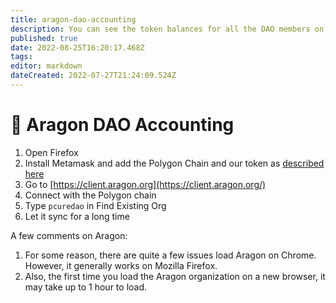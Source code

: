 ```yaml
---
title: aragon-dao-accounting
description: You can see the token balances for all the DAO members on Aragon.
published: true
date: 2022-08-25T16:20:17.468Z
tags: 
editor: markdown
dateCreated: 2022-07-27T21:24:09.524Z
---
```


# 📠 Aragon DAO Accounting

1. Open Firefox
2. Install Metamask and add the Polygon Chain and our token as [described here](https://doc.clickup.com/10641228/p/h/a4quc-8268/7aff7afd532854b)
3. Go to [https://client.aragon.org](https://client.aragon.org/)
4. Connect with the Polygon chain
5. Type `pcuredao` in Find Existing Org
6. Let it sync for a long time

A few comments on Aragon:
1. For some reason, there are quite a few issues  load Aragon on Chrome.  However, it generally works on Mozilla Firefox.
2. Also, the first time you load the Aragon organization on a new browser, it may take up to 1 hour to load.

